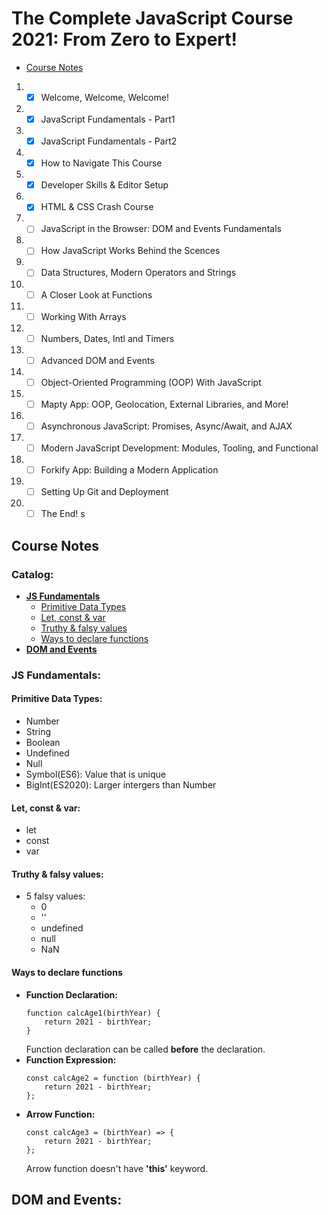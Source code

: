 # The Complete JavaScript Course 2021: From Zero to Expert!

-   [Course Notes](#course-notes)

1.  - [x] Welcome, Welcome, Welcome!
2.  - [x] JavaScript Fundamentals - Part1
3.  - [x] JavaScript Fundamentals - Part2
4.  - [x] How to Navigate This Course
5.  - [x] Developer Skills & Editor Setup
6.  - [x] HTML & CSS Crash Course
7.  - [ ] JavaScript in the Browser: DOM and Events Fundamentals
8.  - [ ] How JavaScript Works Behind the Scences
9.  - [ ] Data Structures, Modern Operators and Strings
10. - [ ] A Closer Look at Functions
11. - [ ] Working With Arrays
12. - [ ] Numbers, Dates, Intl and Timers
13. - [ ] Advanced DOM and Events
14. - [ ] Object-Oriented Programming (OOP) With
          JavaScript
15. - [ ] Mapty App: OOP, Geolocation, External
          Libraries, and More!
16. - [ ] Asynchronous JavaScript: Promises,
          Async/Await, and AJAX
17. - [ ] Modern JavaScript Development: Modules,
          Tooling, and Functional
18. - [ ] Forkify App: Building a Modern Application
19. - [ ] Setting Up Git and Deployment
20. - [ ] The End!
          s

## **Course Notes**

### **Catalog:**

-   [**JS Fundamentals**](#js-fundamentals)
    -   [Primitive Data Types](#primitive-data-types)
    -   [Let, const & var](#let,-const-&-var)
    -   [Truthy & falsy values](#truthy-&-falsy-values)
    -   [Ways to declare functions](#ways-to-declare-functions)
-   [**DOM and Events**](#dom-and-events)

### **JS Fundamentals:**

#### Primitive Data Types:

-   Number
-   String
-   Boolean
-   Undefined
-   Null
-   Symbol(ES6): Value that is unique
-   BigInt(ES2020): Larger intergers than Number

#### Let, const & var:

-   let
-   const
-   var

#### Truthy & falsy values:

-   5 falsy values:
    -   0
    -   ''
    -   undefined
    -   null
    -   NaN

#### Ways to declare functions

-   **Function Declaration:**
    ```
    function calcAge1(birthYear) {
        return 2021 - birthYear;
    }
    ```
    Function declaration can be called **before** the declaration.
-   **Function Expression:**
    ```
    const calcAge2 = function (birthYear) {
        return 2021 - birthYear;
    };
    ```
-   **Arrow Function:**
    ```
    const calcAge3 = (birthYear) => {
        return 2021 - birthYear;
    };
    ```
    Arrow function doesn't have **'this'** keyword.

## **DOM and Events:**
